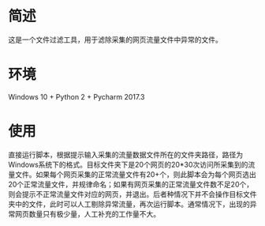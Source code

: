 # 简述
这是一个文件过滤工具，用于滤除采集的网页流量文件中异常的文件。

# 环境
Windows 10 + Python 2 + Pycharm 2017.3

# 使用
直接运行脚本，根据提示输入采集的流量数据文件所在的文件夹路径，路径为Windows系统下的格式。目标文件夹下是20个网页的20*30次访问所采集到的流量文件。如果每个网页采集的正常流量文件有20+个，则此脚本会为每个网页选出20个正常流量文件，并规律命名；如果有网页采集的正常流量文件数不足20个，则会提示不正常流量文件对应的网页，并退出。后者种情况下并不会操作目标文件夹中的文件，此时可以人工剔除异常流量，再次运行脚本。通常情况下，出现的异常网页数量只有极少量，人工补充的工作量不大。